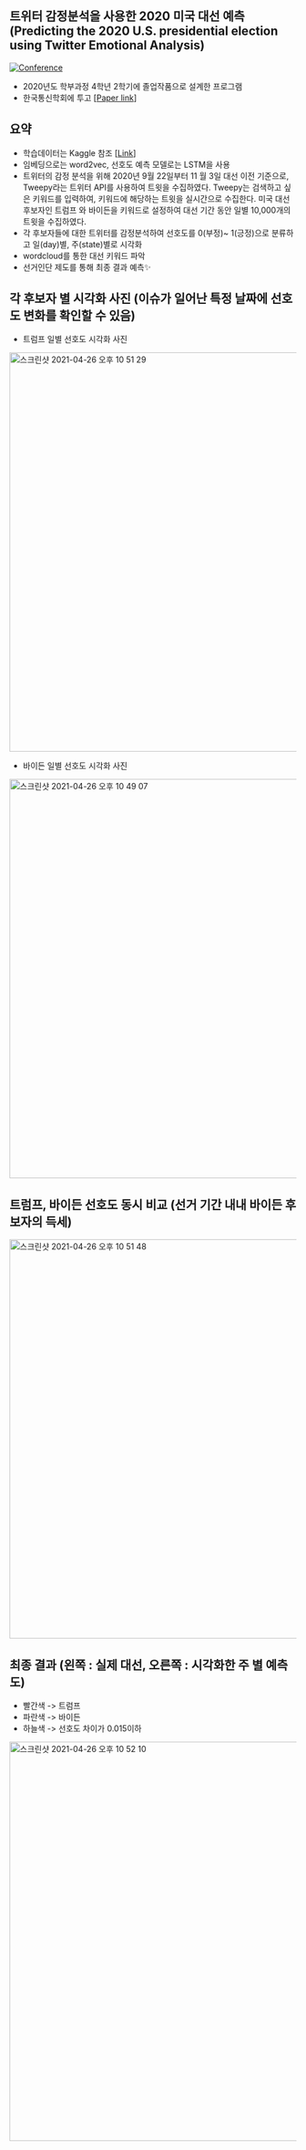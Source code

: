 ## 트위터 감정분석을 사용한 2020 미국 대선 예측 (Predicting the 2020 U.S. presidential election using Twitter Emotional Analysis)
[![Conference](https://img.shields.io/static/v1?label=논문링크&message=<통신학회>&color=<RED)](https://www.dbpia.co.kr/journal/articleDetail?nodeId=NODE10547811)

 - 2020년도 학부과정 4학년 2학기에 졸업작품으로 설계한 프로그램
 - 한국통신학회에 투고 [[Paper link](https://www.dbpia.co.kr/journal/articleDetail?nodeId=NODE10547811)]
 
## 요약
- 학습데이터는 Kaggle 참조 [[Link](https://www.kaggle.com/paoloripamonti/twitter-sentiment-analysis)]
- 임베딩으로는 word2vec, 선호도 예측 모델로는 LSTM을 사용
- 트위터의 감정 분석을 위해 2020년 9월 22일부터 11 월 3일 대선 이전 기준으로, Tweepy라는 트위터 API를 사용하여 트윗을 수집하였다. Tweepy는 검색하고 싶은 키워드를 입력하여, 키워드에 해당하는 트윗을 실시간으로 수집한다. 미국 대선 후보자인 트럼프 와 바이든을 키워드로 설정하여 대선 기간 동안 일별 10,000개의 트윗을 수집하였다.
- 각 후보자들에 대한 트위터를 감정분석하여 선호도를 0(부정)~ 1(긍정)으로 분류하고 일(day)별, 주(state)별로 시각화
- wordcloud를 통한 대선 키워드 파악
- 선거인단 제도를 통해 최종 결과 예측✨


## 각 후보자 별 시각화 사진 (이슈가 일어난 특정 날짜에 선호도 변화를 확인할 수 있음)
- 트럼프 일별 선호도 시각화 사진 
<img width="700" alt="스크린샷 2021-04-26 오후 10 51 29" src="https://user-images.githubusercontent.com/83225927/116093782-f13b9b80-a6e1-11eb-9647-ccc164d12749.png">

- 바이든 일별 선호도 시각화 사진 
<img width="700" alt="스크린샷 2021-04-26 오후 10 49 07" src="https://user-images.githubusercontent.com/83225927/116093430-9d30b700-a6e1-11eb-9382-e4469d4bdbdc.png">

## 트럼프, 바이든 선호도 동시 비교 (선거 기간 내내 바이든 후보자의 득세)
<img width="700" alt="스크린샷 2021-04-26 오후 10 51 48" src="https://user-images.githubusercontent.com/83225927/116093843-fc8ec700-a6e1-11eb-946e-4037fdafedb2.png">


## 최종 결과 (왼쪽 : 실제 대선, 오른쪽 : 시각화한 주 별 예측도)
-  빨간색 -> 트럼프
-  파란색 -> 바이든
-  하늘색 -> 선호도 차이가 0.015이하
<img width="700" alt="스크린샷 2021-04-26 오후 10 52 10" src="https://user-images.githubusercontent.com/83225927/116093906-0a444c80-a6e2-11eb-87af-50440649dfba.png">

